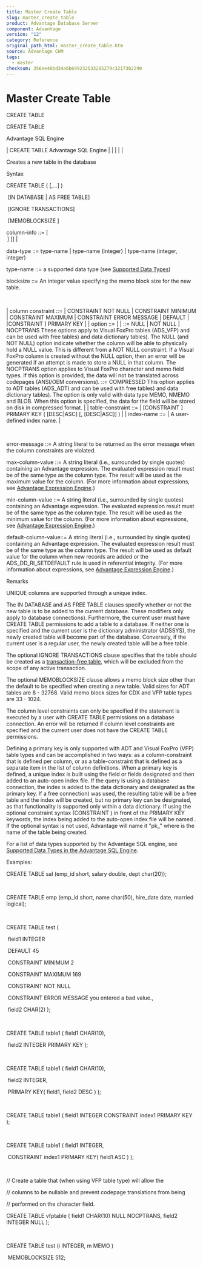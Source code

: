 ```yaml
---
title: Master Create Table
slug: master_create_table
product: Advantage Database Server
component: Advantage
version: "12"
category: Reference
original_path_html: master_create_table.htm
source: Advantage CHM
tags:
  - master
checksum: 356ee40bd34a6b699232533285279c32173b2290
---
```


# Master Create Table

CREATE TABLE

CREATE TABLE

Advantage SQL Engine

| CREATE TABLE  Advantage SQL Engine |  |  |  |  |

Creates a new table in the database

Syntax

CREATE TABLE <table-name> ( <column-info> [,<column-info>...] )

 [IN DATABASE | AS FREE TABLE]

 [IGNORE TRANSACTIONS]

 [MEMOBLOCKSIZE <blocksize>]

column-info ::= <column-identifier> <data-type> [<option>] [<column-constraint>] |

<table-constraint>

data-type ::= type-name | type-name (integer) | type-name (integer, integer)

type-name ::= a supported data type (see [Supported Data Types](master_supported_data_types_in_the_advantage_sql_engine.md))

blocksize ::= An integer value specifying the memo block size for the new table.

 

| column constraint ::= | CONSTRAINT NOT NULL |  CONSTRAINT MINIMUM <max-column-value> |  CONSTRAINT MAXIMUM <min-column-value> |  CONSTRAINT ERROR MESSAGE <error-message> |  DEFAULT <default-column-value> |  [CONSTRAINT <index-name>] PRIMARY KEY |
| option ::= | <vfp-option> | <adt-option>    <vfp-option> ::= NULL | NOT NULL | NOCPTRANS  These options apply to Visual FoxPro tables (ADS\_VFP) and can be used with free tables) and data dictionary tables). The NULL (and NOT NULL) option indicate whether the column will be able to physically hold a NULL value. This is different from a NOT NULL constraint. If a Visual FoxPro column is created without the NULL option, then an error will be generated if an attempt is made to store a NULL in that column. The NOCPTRANS option applies to Visual FoxPro character and memo field types. If this option is provided, the data will not be translated across codepages (ANSI/OEM conversions).  <adt-option> ::= COMPRESSED  This option applies to ADT tables (ADS\_ADT) and can be used with free tables) and data dictionary tables). The option is only valid with data type MEMO, NMEMO and BLOB. When this option is specified, the data for the field will be stored on disk in compressed format. |
| table-constraint ::= | [CONSTRAINT <index-name>] PRIMARY KEY  ( <column-identifier> [DESC|ASC] [,<column-identifier> [DESC|ASC]] ) |
| index-name ::= | A user-defined index name. |

 

error-message ::= A string literal to be returned as the error message when the column constraints are violated.

max-column-value ::= A string literal (i.e., surrounded by single quotes) containing an Advantage expression. The evaluated expression result must be of the same type as the column type. The result will be used as the maximum value for the column. (For more information about expressions, see [Advantage Expression Engine](master_advantage_expression_engine.md).)

min-column-value ::= A string literal (i.e., surrounded by single quotes) containing an Advantage expression. The evaluated expression result must be of the same type as the column type. The result will be used as the minimum value for the column. (For more information about expressions, see [Advantage Expression Engine](master_advantage_expression_engine.md).)

default-column-value::= A string literal (i.e., surrounded by single quotes) containing an Advantage expression. The evaluated expression result must be of the same type as the column type. The result will be used as default value for the column when new records are added or the ADS\_DD\_RI\_SETDEFAULT rule is used in referential integrity. (For more information about expressions, see [Advantage Expression Engine](master_advantage_expression_engine.md).)

Remarks

UNIQUE columns are supported through a unique index.

The IN DATABASE and AS FREE TABLE clauses specify whether or not the new table is to be added to the current database. These modifiers only apply to database connections). Furthermore, the current user must have CREATE TABLE permissions to add a table to a database. If neither one is specified and the current user is the dictionary administrator (ADSSYS), the newly created table will become part of the database. Conversely, if the current user is a regular user, the newly created table will be a free table.

The optional IGNORE TRANSACTIONS clause specifies that the table should be created as a [transaction-free table](master_transaction_free_tables.md), which will be excluded from the scope of any active transaction.

The optional MEMOBLOCKSIZE clause allows a memo block size other than the default to be specified when creating a new table. Valid sizes for ADT tables are 8 - 32768. Valid memo block sizes for CDX and VFP table types are 33 - 1024.

The column level constraints can only be specified if the statement is executed by a user with CREATE TABLE permissions on a database connection. An error will be returned if column level constraints are specified and the current user does not have the CREATE TABLE permissions.

Defining a primary key is only supported with ADT and Visual FoxPro (VFP) table types and can be accomplished in two ways: as a column-constraint that is defined per column, or as a table-constraint that is defined as a separate item in the list of column definitions. When a primary key is defined, a unique index is built using the field or fields designated and then added to an auto-open index file. If the query is using a database connection, the index is added to the data dictionary and designated as the primary key. If a free connection) was used, the resulting table will be a free table and the index will be created, but no primary key can be designated, as that functionality is supported only within a data dictionary. If using the optional constraint syntax (CONSTRAINT <index-name>) in front of the PRIMARY KEY keywords, the index being added to the auto-open index file will be named <index-name>. If the optional syntax is not used, Advantage will name it "pk\_<table-name>" where <table-name> is the name of the table being created.

For a list of data types supported by the Advantage SQL engine, see [Supported Data Types in the Advantage SQL Engine](master_supported_data_types_in_the_advantage_sql_engine.md).

Examples:

CREATE TABLE sal (emp\_id short, salary double, dept char(20));

 

CREATE TABLE emp (emp\_id short, name char(50), hire\_date date, married logical);

 

CREATE TABLE test (

 field1 INTEGER

 DEFAULT 45

 CONSTRAINT MINIMUM 2

 CONSTRAINT MAXIMUM 169

 CONSTRAINT NOT NULL

 CONSTRAINT ERROR MESSAGE you entered a bad value.,

 field2 CHAR(2) );

 

CREATE TABLE table1 ( field1 CHAR(10),

 field2 INTEGER PRIMARY KEY );

 

CREATE TABLE table1 ( field1 CHAR(10),

 field2 INTEGER,

 PRIMARY KEY( field1, field2 DESC ) );

 

CREATE TABLE table1 ( field1 INTEGER CONSTRAINT index1 PRIMARY KEY );

 

CREATE TABLE table1 ( field1 INTEGER,

 CONSTRAINT index1 PRIMARY KEY( field1 ASC ) );

 

// Create a table that (when using VFP table type) will allow the

// columns to be nullable and prevent codepage translations from being

// performed on the character field.

CREATE TABLE vfptable ( field1 CHAR(10) NULL NOCPTRANS, field2 INTEGER NULL );

 

CREATE TABLE test (i INTEGER, m MEMO )

 MEMOBLOCKSIZE 512;
